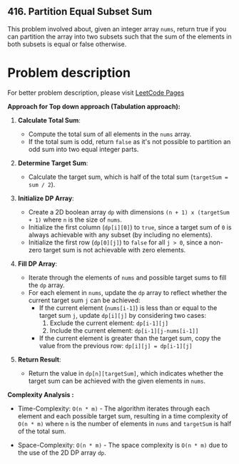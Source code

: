 ## 416. Partition Equal Subset Sum

This problem involved about, given an integer array `nums`, return true if you can partition the array into two subsets such that the sum of the elements in both subsets is equal or false otherwise.

# Problem description

For better problem description, please visit [LeetCode Pages](https://leetcode.com/problems/partition-equal-subset-sum/description/)

**Approach for Top down approach (Tabulation approach):**<br/>

1. **Calculate Total Sum**:

   - Compute the total sum of all elements in the `nums` array.
   - If the total sum is odd, return `false` as it's not possible to partition an odd sum into two equal integer parts.

2. **Determine Target Sum**:

   - Calculate the target sum, which is half of the total sum (`targetSum = sum / 2`).

3. **Initialize DP Array**:

   - Create a 2D boolean array `dp` with dimensions `(n + 1) x (targetSum + 1)` where `n` is the size of `nums`.
   - Initialize the first column (`dp[i][0]`) to `true`, since a target sum of `0` is always achievable with any subset (by including no elements).
   - Initialize the first row (`dp[0][j]`) to `false` for all `j > 0`, since a non-zero target sum is not achievable with zero elements.

4. **Fill DP Array**:

   - Iterate through the elements of `nums` and possible target sums to fill the `dp` array.
   - For each element in `nums`, update the `dp` array to reflect whether the current target sum `j` can be achieved:
     - If the current element (`nums[i-1]`) is less than or equal to the target sum `j`, update `dp[i][j]` by considering two cases:
       1. Exclude the current element: `dp[i-1][j]`
       2. Include the current element: `dp[i-1][j-nums[i-1]]`
     - If the current element is greater than the target sum, copy the value from the previous row: `dp[i][j] = dp[i-1][j]`

5. **Return Result**:
   - Return the value in `dp[n][targetSum]`, which indicates whether the target sum can be achieved with the given elements in `nums`.

**Complexity Analysis :**<br/>

- Time-Complexity: `O(n * m)` - The algorithm iterates through each element and each possible target sum, resulting in a time complexity of `O(n * m)` where `n` is the number of elements in `nums` and `targetSum` is half of the total sum.

- Space-Complexity: `O(n * m)` - The space complexity is `O(n * m)` due to the use of the 2D DP array `dp`.